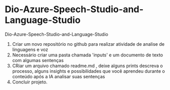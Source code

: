 # Dio-Azure-Speech-Studio-and-Language-Studio
Dio-Azure-Speech-Studio-and-Language-Studio

1. Criar um novo repositório no github para realizar atividade de analise de linguagens e voz
2. Necessário criar uma pasta chamada 'inputs' e  um documento de texto com algumas sentenças
3. CRiar um arquivo chamado readme.md , deixe alguns prints descreva o processo, alguns insights e possibilidades que você aprendeu durante o conteúdo após a IA analisar suas sentenças
4. Concluir projeto.



